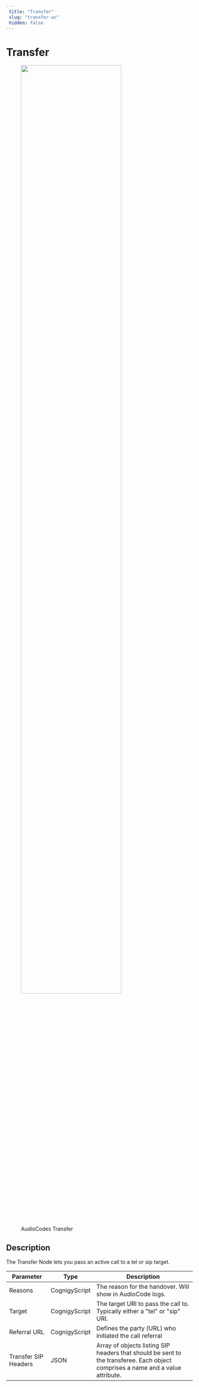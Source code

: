 ```yaml
---
 title: "Transfer" 
 slug: "transfer-ac" 
 hidden: false 
---
```

# Transfer

<figure>
  <img class="image-center" src="{{config.site_url}}ai/flow-nodes/images/audiocodes/transfer.png" width="80%" />
  <figcaption>AudioCodes Transfer</figcaption>
</figure>

## Description
<div class="divider"></div>

The Transfer Node lets you pass an active call to a tel or sip target.

| Parameter            | Type          | Description                                                                                                                     |
|----------------------|---------------|---------------------------------------------------------------------------------------------------------------------------------|
| Reasons              | CognigyScript | The reason for the handover. Will show in AudioCode logs.                                                                       |
| Target               | CognigyScript | The target URI to pass the call to. Typically either a "tel" or "sip" URI.                                                      |
| Referral URL         | CognigyScript | Defines the party (URL) who initiated the call referral                                                                         |
| Transfer SIP Headers | JSON          | Array of objects listing SIP headers that should be sent to the transferee. Each object comprises a name and a value attribute. |
